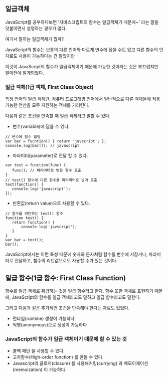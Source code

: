 ## 일급객체 

JavaScript를 공부하다보면 '자바스크립트의 함수는 일급객체기 때문에~' 라는 말을 덧붙이면서 설명하는 경우가 많다.

여기서 말하는 일급객체가 뭘까?

JavaScript의 함수는 보통의 다른 언어와 다르게 변수에 담을 수도 있고 다른 함수의 인자로도 사용이 가능하다는 건 알았지만

이것이 JavaScript의 함수가 일급객체이기 때문에 가능한 것이라는 것은 부끄럽지만 얼마전에 알게되었다.

### 일급 객체(1급 객체, First Class Object)

특정 언어의 일급 객체란, 컴퓨터 프로그래밍 언어에서 일반적으로 다른 객체들에 적용 가능한 연산을 모두 지원하는 객체를 가리킨다.

다음과 같은 조건을 만족할 때 일급 객체라고 말할 수 있다.

- 변수(variable)에 담을 수 있다.
```
// 변수에 함수 할당
var bar = fucntion() { return 'javscript'; };
console.log(bar()); // javascript
```

- 파라미터(parameter)로 전달 할 수 있다.
```
var test = function(func) {
   func(); // 파라미터로 받은 함수 호출
}
// test() 함수에 다른 함수를 파라미터로 넣어 호출
test(function() {
   console.log('javascript');
});
```


- 반환값(return value)으로 사용할 수 있다.
```
// 함수를 리턴하는 test() 함수
function test() {
   return function() {
       console.log('javscript');
   }
}
var bar = test();
bar();
```
JavaScript에서는 이런 특성 때문에 숫자와 문자처럼 함수를 변수에 저장거나, 파라미터로 전달하고, 함수의 리턴값으로도 사용할 수가 있는 것이다.

## 일급 함수(1급 함수: First Class Function)
함수를 일급 객체로 취급하는 것을 일급 함수라고 한다.
함수 또한 객체로 표현하기 때문에, JavaScript의 함수를 일급 객체라고도 말하고 일급 함수라고도 말한다.

그리고 다음과 같은 추가적인 조건을 만족해야 한다는 자료도 있었다.

- 런타임(runtime) 생성이 가능하다
- 익명(anonymous)으로 생성이 가능하다


### JavaScript의 함수가 일급 객체이기 때문에 할 수 있는 것
- 콜백 패턴 을 사용할 수 있다.
- 고차함수(High-order function) 를 만들 수 있다.
- Javascript의 클로저(closure) 를 사용해커링(currying) 과 메모이제이션(memoization) 이 가능하다.


